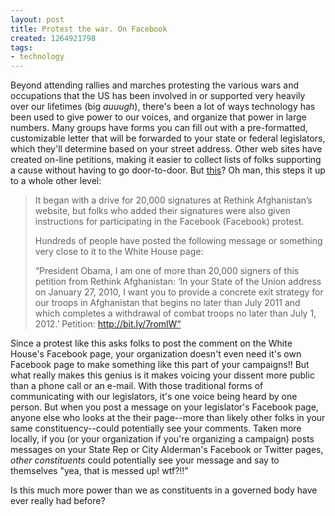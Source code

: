 ```yaml
---
layout: post
title: Protest the war. On Facebook
created: 1264921798
tags:
- technology
---
```

Beyond attending rallies and marches protesting the various wars and occupations that the US has been involved in or supported very heavily over our lifetimes (big *auuugh*), there's been a lot of ways technology has been used to give power to our voices, and organize that power in large numbers. Many groups have forms you can fill out with a pre-formatted, customizable letter that will be forwarded to your state or federal legislators, which they'll determine based on your street address. Other web sites have created on-line petitions, making it easier to collect lists of folks supporting a cause without having to go door-to-door. But [this](http://mashable.com/2010/01/27/facebook-war-protest/)? Oh man, this steps it up to a whole other level:

> 
> It began with a drive for 20,000 signatures at Rethink Afghanistan’s website, but folks who added their signatures were also given instructions for participating in the Facebook (Facebook) protest.
> 
> Hundreds of people have posted the following message or something very close to it to the White House page:
> 
> “President Obama, I am one of more than 20,000 signers of this petition from Rethink Afghanistan: ‘In your State of the Union address on January 27, 2010, I want you to provide a concrete exit strategy for our troops in Afghanistan that begins no later than July 2011 and which completes a withdrawal of combat troops no later than July 1, 2012.’ Petition: http://bit.ly/7romlW“
> 

Since a protest like this asks folks to post the comment on the White House's Facebook page, your organization doesn't even need it's own Facebook page to make something like this part of your campaigns!! But what really makes this genius is it makes voicing your dissent more public than a phone call or an e-mail. With those traditional forms of communicating with our legislators, it's one voice being heard by one person. But when you post a message on your legislator's Facebook page, anyone else who looks at the their page--more than likely other folks in your same constituency--could potentially see your comments. Taken more locally, if you (or your organization if you're organizing a campaign) posts messages on your State Rep or City Alderman's Facebook or Twitter pages, _other constituents_ could potentially see your message and say to themselves "yea, that is messed up! wtf?!!" 

Is this much more power than we as constituents in a governed body have ever really had before?

